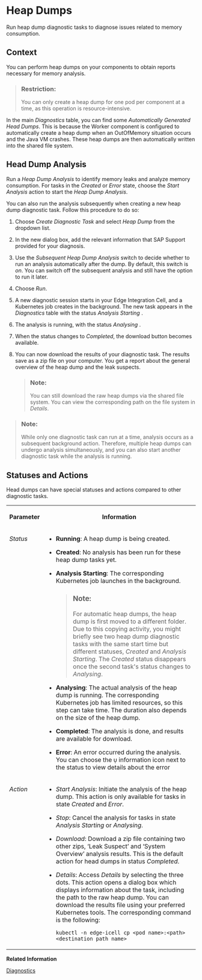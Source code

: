 <!-- loio5ce5ce5a3f4a458c9d0e1e3a1bc1f2a6 -->

<link rel="stylesheet" type="text/css" href="css/sap-icons.css"/>

# Heap Dumps

Run heap dump diagnostic tasks to diagnose issues related to memory consumption.



<a name="loio5ce5ce5a3f4a458c9d0e1e3a1bc1f2a6__section_izb_rzb_m2c"/>

## Context

You can perform heap dumps on your components to obtain reports necessary for memory analysis.

> ### Restriction:  
> You can only create a heap dump for one pod per component at a time, as this operation is resource-intensive.

In the main *Diagnostics* table, you can find some *Automatically Generated Head Dumps*. This is because the Worker component is configured to automatically create a heap dump when an OutOfMemory situation occurs and the Java VM crashes. These heap dumps are then automatically written into the shared file system.



<a name="loio5ce5ce5a3f4a458c9d0e1e3a1bc1f2a6__section_tk5_rzb_m2c"/>

## Head Dump Analysis

Run a *Heap Dump Analysis* to identify memory leaks and analyze memory consumption. For tasks in the *Created* or *Error* state, choose the *Start Analysis* action to start the *Heap Dump Analysis*.

You can also run the analysis subsequently when creating a new heap dump diagnostic task. Follow this procedure to do so:

1.  Choose *Create Diagnostic Task* and select *Heap Dump* from the dropdown list.
2.  In the new dialog box, add the relevant information that SAP Support provided for your diagnosis.
3.  Use the *Subsequent Heap Dump Analysis* switch to decide whether to run an analysis automatically after the dump. By default, this switch is *on*. You can switch off the subsequent analysis and still have the option to run it later.
4.  Choose *Run*.
5.  A new diagnostic session starts in your Edge Integration Cell, and a Kubernetes job creates in the background. The new task appears in the *Diagnostics* table with the status *Analysis Starting* .
6.  The analysis is running, with the status *Analysing* .
7.  When the status changes to *Completed*, the download button becomes available.
8.  You can now download the results of your diagnostic task. The results save as a zip file on your computer. You get a report about the general overview of the heap dump and the leak suspects.

    > ### Note:  
    > You can still download the raw heap dumps via the shared file system. You can view the corresponding path on the file system in *Details*.


> ### Note:  
> While only one diagnostic task can run at a time, analysis occurs as a subsequent background action. Therefore, multiple heap dumps can undergo analysis simultaneously, and you can also start another diagnostic task while the analysis is running.



<a name="loio5ce5ce5a3f4a458c9d0e1e3a1bc1f2a6__section_ajp_z33_m2c"/>

## Statuses and Actions

Head dumps can have special statuses and actions compared to other diagnostic tasks.


<table>
<tr>
<th valign="top">

Parameter

</th>
<th valign="top">

Information

</th>
</tr>
<tr>
<td valign="top">

*Status*

</td>
<td valign="top">

-   **Running**: A heap dump is being created.
-   **Created**: No analysis has been run for these heap dump tasks yet.
-   **Analysis Starting**: The corresponding Kubernetes job launches in the background.

    > ### Note:  
    > For automatic heap dumps, the heap dump is first moved to a different folder. Due to this copying activity, you might briefly see two heap dump diagnostic tasks with the same start time but different statuses, *Created* and *Analysis Starting*. The *Created* status disappears once the second task's status changes to *Analysing*.

-   **Analysing**: The actual analysis of the heap dump is running. The corresponding Kubernetes job has limited resources, so this step can take time. The duration also depends on the size of the heap dump.
-   **Completed**: The analysis is done, and results are available for download.
-   **Error**: An error occurred during the analysis. You can choose the <span class="SAP-icons-V5"></span> information icon next to the status to view details about the error



</td>
</tr>
<tr>
<td valign="top">

*Action*

</td>
<td valign="top">

-   *Start Analysis*: Initiate the analysis of the heap dump. This action is only available for tasks in state *Created* and *Error*.

-   *Stop*: Cancel the analysis for tasks in state *Analysis Starting* or *Analysing*.

-   *Download*: Download a zip file containing two other zips, ‘Leak Suspect’ and ‘System Overview’ analysis results. This is the default action for head dumps in status *Completed*.
-   *Details*: Access *Details* by selecting the three dots. This action opens a dialog box which displays information about the task, including the path to the raw heap dump. You can download the results file using your preferred Kubernetes tools. The corresponding command is the following:

    `kubectl -n edge-icell cp <pod name>:<path> <destination path name>`




</td>
</tr>
</table>

**Related Information**  


[Diagnostics](diagnostics-80f3050.md "Run diagnostic tasks and collect the necessary information for troubleshooting your Edge Integration Cell.")

